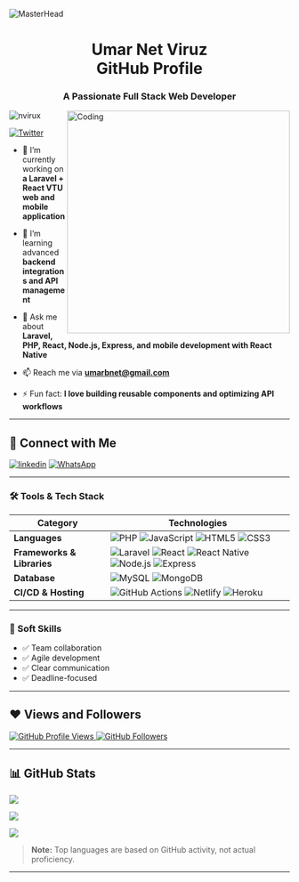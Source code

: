 ![MasterHead](https://blog.bit.ai/wp-content/uploads/2018/09/How-to-Embed-GitHub-Gists-in-Your-Documents-Blog-Banner.png)
<h1 align="center">Umar Net Viruz <br/> GitHub Profile</h1>
<h3 align="center">A Passionate Full Stack Web Developer</h3>
<img align="right" alt="Coding" width="400" src="https://cdn.dribbble.com/users/1162077/screenshots/3848914/media/320984a9ca58b3c73274c9259ecf6de8.gif">

<p align="left">
  <img src="https://komarev.com/ghpvc/?username=nvirux&label=Profile%20views&color=0e75b6&style=flat" alt="nvirux" />
</p>

<p align="left">
  <a href="https://twitter.com/netvirux" target="blank">
    <img src="https://img.shields.io/twitter/follow/netvirux?logo=twitter&style=for-the-badge" alt="Twitter" />
  </a>
</p>

- 🔭 I’m currently working on **a Laravel + React VTU web and mobile application**

- 🌱 I’m learning advanced **backend integrations and API management**

- 💬 Ask me about **Laravel, PHP, React, Node.js, Express, and mobile development with React Native**

- 📫 Reach me via **umarbnet@gmail.com**

- ⚡ Fun fact: **I love building reusable components and optimizing API workflows**

---

## 🔗 Connect with Me

[![linkedin](https://img.shields.io/badge/linkedin-0A66C2?style=for-the-badge&logo=linkedin&logoColor=white)](https://www.linkedin.com/in/nvirux)
[![WhatsApp](https://img.shields.io/badge/WhatsApp-25D366?style=for-the-badge&logo=whatsapp&logoColor=white)](https://wa.me/2349025293759)

---

### 🛠 Tools & Tech Stack

| Category | Technologies |
|----------|--------------|
| **Languages** | ![PHP](https://img.shields.io/badge/PHP-777BB4?style=for-the-badge&logo=php&logoColor=white) ![JavaScript](https://img.shields.io/badge/JavaScript-F7DF1E?style=for-the-badge&logo=javascript&logoColor=black) ![HTML5](https://img.shields.io/badge/HTML5-E34F26?style=for-the-badge&logo=html5&logoColor=white) ![CSS3](https://img.shields.io/badge/CSS3-1572B6?style=for-the-badge&logo=css3&logoColor=white) |
| **Frameworks & Libraries** | ![Laravel](https://img.shields.io/badge/Laravel-F72C1F?style=for-the-badge&logo=laravel&logoColor=white) ![React](https://img.shields.io/badge/React-20232A?style=for-the-badge&logo=react&logoColor=61DAFB) ![React Native](https://img.shields.io/badge/React%20Native-20232A?style=for-the-badge&logo=react&logoColor=61DAFB) ![Node.js](https://img.shields.io/badge/Node.js-339933?style=for-the-badge&logo=nodedotjs&logoColor=white) ![Express](https://img.shields.io/badge/Express.js-000000?style=for-the-badge&logo=express&logoColor=white) |
| **Database** | ![MySQL](https://img.shields.io/badge/MySQL-4479A1?style=for-the-badge&logo=mysql&logoColor=white) ![MongoDB](https://img.shields.io/badge/MongoDB-4EA94B?style=for-the-badge&logo=mongodb&logoColor=white) |
| **CI/CD & Hosting** | ![GitHub Actions](https://img.shields.io/badge/GitHub%20Actions-2088FF?style=for-the-badge&logo=githubactions&logoColor=white) ![Netlify](https://img.shields.io/badge/Netlify-00C7B7?style=for-the-badge&logo=netlify&logoColor=white) ![Heroku](https://img.shields.io/badge/Heroku-430098?style=for-the-badge&logo=heroku&logoColor=white) |

---

### 👔 Soft Skills

- ✅ Team collaboration
- ✅ Agile development
- ✅ Clear communication
- ✅ Deadline-focused

---

## ❤️ Views and Followers

<a href="https://github.com/nvirux">
  <img src="https://komarev.com/ghpvc/?username=nvirux" alt="GitHub Profile Views" />
</a>
<a href="https://github.com/nvirux?tab=followers">
  <img src="https://img.shields.io/github/followers/nvirux?label=Followers&style=social" alt="GitHub Followers" />
</a>

---

## 📊 GitHub Stats

<p>
  <img align="center" src="https://github-readme-stats.vercel.app/api/top-langs/?username=nvirux&layout=compact&theme=dark" />
</p>
<p>
  <img align="center" src="https://github-readme-stats.vercel.app/api?username=nvirux&show_icons=true&theme=dark&count_private=true&hide=contribs" />
</p>
<p>
  <img align="center" src="https://github-readme-streak-stats.herokuapp.com/?user=nvirux&theme=dark" />
</p>

> **Note:** Top languages are based on GitHub activity, not actual proficiency.

---

